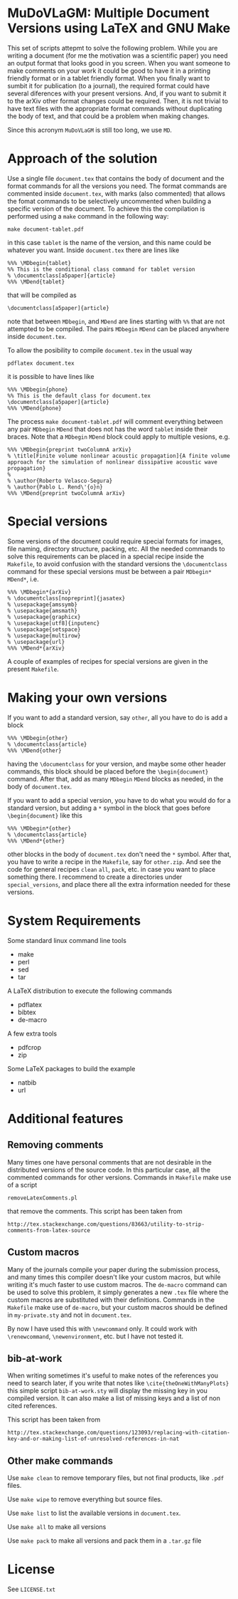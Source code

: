 # MuDoVLaGM: Multiple Document Versions using LaTeX and GNU Make

This set of scripts attepmt to solve the following problem. While you
are writing a document (for me the motivation was a scientific paper)
you need an output format that looks good in you screen. When you want
someone to make comments on your work it could be good to have it in a
printing friendly format or in a tablet friendly format. When you
finally want to sumbit it for publication (to a journal), the required
format could have several diferences with your present versions. And,
if you want to submit it to the arXiv other format changes could be
required. Then, it is not trivial to have text files with the
appropriate format commands without duplicating the body of text, and
that could be a problem when making changes.

Since this acronym `MuDoVLaGM` is still too long, we use `MD`.

# Approach of the solution

Use a single file `document.tex` that contains the body of document and the
format commands for all the versions you need. The format commands are
commented inside `document.tex`, with marks (also commented) that allows
the fomat commands to be selectively uncommented when building a
specific version of the document. To achieve this the compilation is
performed using a `make` command in the following way:

    make document-tablet.pdf
	
in this case `tablet` is the name of the version, and this name could
be whatever you want. Inside `document.tex` there are lines like

    %%% \MDbegin{tablet}
	%% This is the conditional class command for tablet version
	% \documentclass[a5paper]{article}
	%%% \MDend{tablet}
	
that will be compiled as

    \documentclass[a5paper]{article}
	
note that between `MDbegin`, and `MDend` are lines starting with
`%%` that are not attempted to be compiled. The pairs `MDbegin`
`MDend` can be placed anywhere inside `document.tex`.

To allow the posibility to compile `document.tex` in the usual way

    pdflatex document.tex
	
it is possible to have lines like 

    %%% \MDbegin{phone}
	%% This is the default class for document.tex
	\documentclass[a5paper]{article}
	%%% \MDend{phone}

The process `make document-tablet.pdf` will comment everything between
any pair `MDbegin` `MDend` that does not has the word `tablet`
inside their braces. Note that a `MDbegin` `MDend` block could
apply to multiple vesions, e.g.

	%%% \MDbegin{preprint twoColumnA arXiv}
	% \title[Finite volume nonlinear acoustic propagation]{A finite volume approach for the simulation of nonlinear dissipative acoustic wave propagation} 
	%
	% \author{Roberto Velasco-Segura}
	% \author{Pablo L. Rend\'{o}n}
	%%% \MDend{preprint twoColumnA arXiv}

# Special versions

Some versions of the document could require special formats for images,
file naming, directory structure, packing, etc. All the needed
commands to solve this requirements can be placed in a special recipe
inside the `Makefile`, to avoid confusion with the standard versions
the `\documentclass` command for these special versions must be
between a pair `MDbegin*` `MDend*`, i.e.

	%%% \MDbegin*{arXiv}
	% \documentclass[nopreprint]{jasatex}
	% \usepackage{amssymb}
	% \usepackage{amsmath}
	% \usepackage{graphicx}
	% \usepackage[utf8]{inputenc}
	% \usepackage{setspace}
	% \usepackage{multirow}
	% \usepackage{url} 
	%%% \MDend*{arXiv}

A couple of examples of recipes for special versions are given in the
present `Makefile`.

# Making your own versions

If you want to add a standard version, say `other`, all you have to do
is add a block

	%%% \MDbegin{other}
	% \documentclass{article}
	%%% \MDend{other}

having the `\documentclass` for your version, and maybe some other
header commands, this block should be placed before the
`\begin{document}` command. After that, add as many `MDbegin`
`MDend` blocks as needed, in the body of `document.tex`.

If you want to add a special version, you have to do what you would do
for a standard version, but adding a `*` symbol in the block that goes
before `\begin{document}` like this

	%%% \MDbegin*{other}
	% \documentclass{article}
	%%% \MDend*{other}
	
other blocks in the body of `document.tex` don't need the `*`
symbol. After that, you have to write a recipe in the `Makefile`, say
for `other.zip`. And see the code for general recipes `clean` `all`,
`pack`, etc. in case you want to place something there.  I recommend
to create a directories under `special_versions`, and place there all
the extra information needed for these versions.

# System Requirements

Some standard linux command line tools

* make 
* perl 
* sed
* tar

A LaTeX distribution to execute the following commands 

* pdflatex
* bibtex
* de-macro

A few extra tools 

* pdfcrop
* zip

Some LaTeX packages to build the example

* natbib
* url 

# Additional features

## Removing comments

Many times one have personal comments that are not desirable in the
distributed versions of the source code. In this particular case, all
the commented commands for other versions. Commands in `Makefile` make
use of a script

    removeLatexComments.pl

that remove the comments. This script has been taken from

    http://tex.stackexchange.com/questions/83663/utility-to-strip-comments-from-latex-source

## Custom macros

Many of the journals compile your paper during the submission process,
and many times this compiler doesn't like your custom macros, but
while writing it's much faster to use custom macros. The `de-macro`
command can be used to solve this problem, it simply generates a new
`.tex` file where the custom macros are substituted with their
definitions. Commands in the `Makefile` make use of `de-macro`, but
your custom macros should be defined in `my-private.sty` and not in
`document.tex`.

By now I have used this with `\newcommand` only. It could work with
`\renewcommand`, `\newenvironment`, etc. but I have not tested it.

## bib-at-work

When writing sometimes it's useful to make notes of the references you
need to search later, if you write that notes like
`\cite{theOneWithManyPlots}` this simple script `bib-at-work.sty` will
display the missing key in you compiled version. It can also make a
list of missing keys and a list of non cited references.

This script has been taken from

    http://tex.stackexchange.com/questions/123093/replacing-with-citation-key-and-or-making-list-of-unresolved-references-in-nat

## Other make commands

Use `make clean` to remove temporary files, but not final products,
like `.pdf` files.

Use `make wipe` to remove everything but source files.

Use `make list` to list the available versions in `document.tex`. 

Use `make all` to make all versions

Use `make pack` to make all versions and pack them in a `.tar.gz` file

# License

See `LICENSE.txt`
